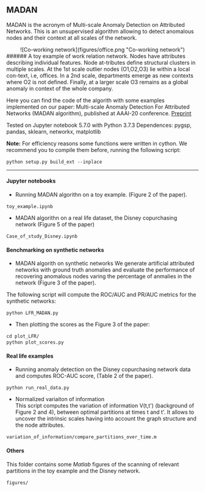 ## MADAN
MADAN is the acronym of Multi-scale Anomaly Detection on Attributed Networks.
This is an unsupervised algorithm allowing to detect anomalous nodes and their context at all scales of the network.
<center>
![Co-working network](figures/office.png "Co-working network")
</center>
###### A toy example of work relation network. Nodes have  attributes  describing  individual  features.  Node  at-tributes define structural clusters in multiple scales. At the 1st scale outlier nodes (O1,O2,O3) lie within a local con-text, i.e, offices. In a 2nd scale, departments emerge as new contexts where O2 is not defined. Finally, at a larger scale O3 remains as a global anomaly in context of the whole company.


Here you can find the code of the algorith with some examples implemented on our paper:
Multi-scale Anomaly Detection For Attributed Networks (MADAN algorithm), published at AAAI-20 conference.
[Preprint](https://arxiv.org/abs/1912.04144)


Tested on Jupyter notebook 5.7.0 with Python 3.7.3
Dependences: pygsp, pandas, sklearn, networkx, matplotlib

**Note:** For efficiency reasons some functions were written in cython. We recommend you to compile them before, running the following script:
```
python setup.py build_ext --inplace 
```

--------------------------------------------------------------------------------------------------------------------

#### Jupyter notebooks ######

* Running MADAN algorithn on a toy example. (Figure 2 of the paper).

```
toy_example.ipynb
```

* MADAN algorithn on a real life dataset, the Disney copurchasing network (Figure 5 of the paper)

```
Case_of_study_Disney.ipynb
```

#### Benchmarking on synthetic networks ######

* MADAN algorith on synthetic networks
We generate artificial attributed networks with ground truth anomalies and evaluate the performance of recovering anomalous nodes varing the percentage of anmalies in the network (Figure 3 of the paper).

The following script will compute the ROC/AUC and PR/AUC metrics for the synthetic networks:

```
python LFR_MADAN.py
```

* Then plotting the scores as the Figure 3 of the paper:

```
cd plot_LFR/
python plot_scores.py
```

#### Real life examples ######

* Running anomaly detection on the Disney copurchasing network data and computes ROC-AUC score, (Table 2 of the paper).
```
python run_real_data.py
```
    
* Normalized variaiton of information  
This script computes the variation of information V(t,t') (background of Figure 2 and 4), between optimal partitions at times t and t'.
It allows to uncover the intrinsic scales having into account the graph structure and the node attributes.

```
variation_of_information/compare_partitions_over_time.m
```

#### Others ######

This folder contains some *Matlab* figures of the scanning of relevant partitions in the toy example and the Disney network.
```
figures/
```
